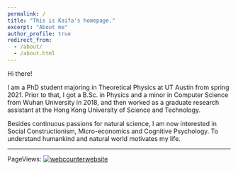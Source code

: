 ```yaml
---
permalink: /
title: "This is Kaifa's homepage."
excerpt: "About me"
author_profile: true
redirect_from: 
  - /about/
  - /about.html
---
```


Hi there!

I am a PhD student majoring in Theoretical Physics at UT Austin from spring 2021. Prior to that, I got a B.Sc. in Physics and a minor in Computer Science from Wuhan University in 2018, and then worked as a graduate research assistant at the Hong Kong University of Science and Technology.

Besides continuous passions for natural science, I am now interested in Social Constructionism, Micro-economics and Cognitive Psychology. To understand humankind and natural world motivates my life.

---

PageViews: <!-- hitwebcounter Code START -->
<a href="https://www.hitwebcounter.com" target="_blank">
<img src="https://hitwebcounter.com/counter/counter.php?page=7195951&style=0022&nbdigits=4&type=page&initCount=0" title="User Stats" Alt="webcounterwebsite"   border="0" >
</a>                                    